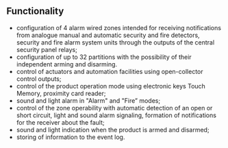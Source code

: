 ## Functionality

* configuration of 4 alarm wired zones intended for receiving notifications from analogue manual and automatic security and fire detectors, security and fire alarm system units through the outputs of the central security panel relays;
* configuration of up to 32 partitions with the possibility of their independent arming and disarming.
* control of actuators and automation facilities using open-collector control outputs;
* control of the product operation mode using electronic keys Touch Memory, proximity card reader;
* sound and light alarm in "Alarm" and "Fire” modes;
* control of the zone operability with automatic detection of an open or short circuit, light and sound alarm signaling, formation of notifications for the receiver about the fault;
* sound and light indication when the product is armed and disarmed;
* storing of information to the event log.
